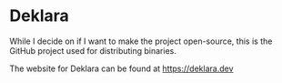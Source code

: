 # Deklara

While I decide on if I want to make the project open-source, this is the
GitHub project used for distributing binaries.

The website for Deklara can be found at https://deklara.dev

